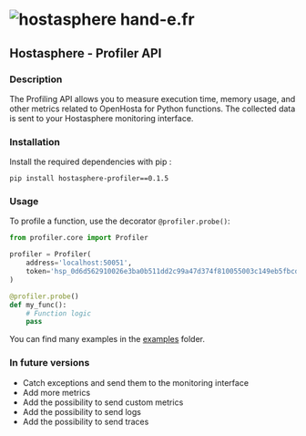 # ![hostasphere](https://avatars.githubusercontent.com/u/164780978?s=30 "logo") hand-e.fr

## Hostasphere - Profiler API

### Description
The Profiling API allows you to measure execution time, memory usage, 
and other metrics related to OpenHosta for Python functions. 
The collected data is sent to your Hostasphere monitoring interface.

### Installation
Install the required dependencies with pip :
```schell
pip install hostasphere-profiler==0.1.5
```

### Usage
To profile a function, use the decorator `@profiler.probe()`:

```python
from profiler.core import Profiler

profiler = Profiler(
    address='localhost:50051',
    token='hsp_0d6d562910026e3ba0b511dd2c99a47d374f810055003c149eb5fbcdad693319'
)

@profiler.probe()
def my_func():
    # Function logic
    pass
```
You can find many examples in the [examples](https://github.com/hand-e-fr/hostasphere/tree/main/api/python3/examples) folder.

### In future versions
- Catch exceptions and send them to the monitoring interface
- Add more metrics
- Add the possibility to send custom metrics
- Add the possibility to send logs
- Add the possibility to send traces
